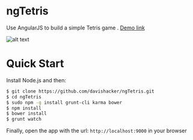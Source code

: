 ngTetris
========

Use AngularJS to build a simple Tetris game . [Demo link](http://ngtetris.com)

![alt text](https://lh5.googleusercontent.com/V1t1Wy2TgPr-ohFCOxMJt0oWaRI8nJdeA-CJQ_oKABu8ZVgkWG-fzpdud1V1s-qDyvJaieE3rw=w1892-h866 "Game Play")

Quick Start
===========
Install Node.js and then:

```sh
$ git clone https://github.com/davishacker/ngTetris.git
$ cd ngTetris
$ sudo npm -g install grunt-cli karma bower
$ npm install
$ bower install
$ grunt watch
```

Finally, open the app with the url: `http://localhost:9000` in your browser
